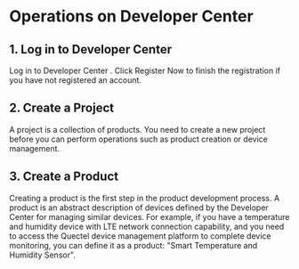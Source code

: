 # Operations on Developer Center

## __1. Log in to Developer Center__

Log in to <a :href="toDevelopCenter(null, 'en')" target="_blank">Developer Center</a> . Click <a :href="toDevelopCenter('registerType', 'en')" target="_blank">Register Now</a> to finish the registration if you have not registered an account.

## __2. Create a Project__

A project is a collection of products. You need to create a new project before you can perform operations such as product creation or device management.

## __3. Create a Product__

Creating a product is the first step in the product development process. A product is an abstract description of devices defined by the Developer Center for managing similar devices. For example, if you have a temperature and humidity device with LTE network connection capability, and you need to access the Quectel device management platform to complete device monitoring, you can define it as a product: "Smart Temperature and Humidity Sensor".

  
